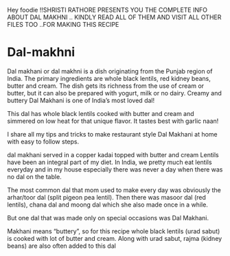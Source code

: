 Hey foodie !!SHRISTI RATHORE PRESENTS YOU THE COMPLETE INFO ABOUT DAL MAKHNI ..
KINDLY READ ALL OF THEM AND VISIT ALL OTHER FILES TOO ..FOR MAKING THIS RECIPE 

# Dal-makhni
Dal makhani or dal makhni is a dish originating from the Punjab region of India. The primary ingredients are whole black lentils, red kidney beans, butter and cream. The dish gets its richness from the use of cream or butter, but it can also be prepared with yogurt, milk or no dairy. 
Creamy and buttery Dal Makhani is one of India’s most loved dal!

This dal has whole black lentils cooked with butter and cream and simmered on low heat for that unique flavor. It tastes best with garlic naan!

I share all my tips and tricks to make restaurant style Dal Makhani at home with easy to follow steps.

dal makhani served in a copper kadai topped with butter and cream
Lentils have been an integral part of my diet. In India, we pretty much eat lentils everyday and in my house especially there was never a day when there was no dal on the table.

The most common dal that mom used to make every day was obviously the arhar/toor dal (split pigeon pea lentil). Then there was masoor dal (red lentils), chana dal and moong dal which she also made once in a while.

But one dal that was made only on special occasions was Dal Makhani.

Makhani means “buttery”, so for this recipe whole black lentils (urad sabut) is cooked with lot of butter and cream. Along with urad sabut,  rajma (kidney beans) are also often added to this dal


